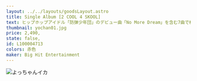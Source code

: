 ```yaml
---
layout: ../../layouts/goodsLayout.astro
title: Single Album [2 COOL 4 SKOOL]
text: ヒップホップアイドル「防弾少年団」のデビュー曲「No More Dream」を含む7曲で構成されたデビューシングル。メンバーたちは全曲の作詞、作曲に参加するなど、凄まじい実力を誇り、「ヒップホップは自分の話を解き放つ率直な音楽だ」という言葉のように、防弾少年団の感性と歌詞の間には、いかなる異物感もない。質と量ともに満足なレコードの誕生。
thumbnail: yochan01.jpg
price: 2,490,
state: false,
id: L100004713
colors: 赤色
maker: Big Hit Entertainment
---
```


![よっちゃんイカ](/images/yochan01.jpg)
